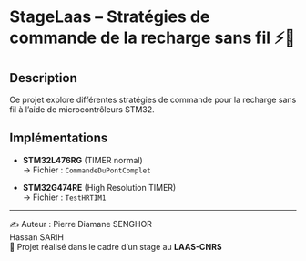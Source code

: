 # StageLaas – Stratégies de commande de la recharge sans fil ⚡🔋

## Description
Ce projet explore différentes stratégies de commande pour la recharge sans fil à l’aide de microcontrôleurs STM32.

## Implémentations

- **STM32L476RG** (TIMER normal)  
  → Fichier : `CommandeDuPontComplet`

- **STM32G474RE** (High Resolution TIMER)  
  → Fichier : `TestHRTIM1`

---

✍️ Auteur :  Pierre Diamane SENGHOR<br>
             Hassan SARIH <br>
📅 Projet réalisé dans le cadre d’un stage au **LAAS-CNRS**

